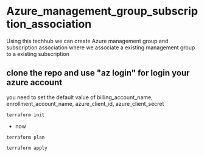# Azure_management_group_subscription_association
Using this techhub we can create Azure management group and subscription association where we associate a existing management group to a existing subscription
## clone the repo and use "az login" for login your azure account

you need to set the default value of billing_account_name, enrollment_account_name, azure_client_id, azure_client_secret

```
terraform init

```

* now

```
terraform plan

terraform apply
```
